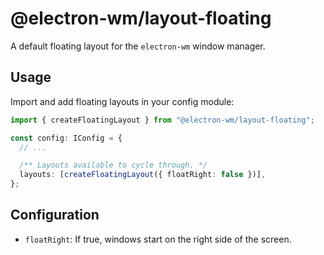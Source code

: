 # @electron-wm/layout-floating

A default floating layout for the `electron-wm` window manager.

## Usage

Import and add floating layouts in your config module:

```ts
import { createFloatingLayout } from "@electron-wm/layout-floating";

const config: IConfig = {
  // ...

  /** Layouts available to cycle through. */
  layouts: [createFloatingLayout({ floatRight: false })],
};
```

## Configuration

- `floatRight`: If true, windows start on the right side of the screen.

